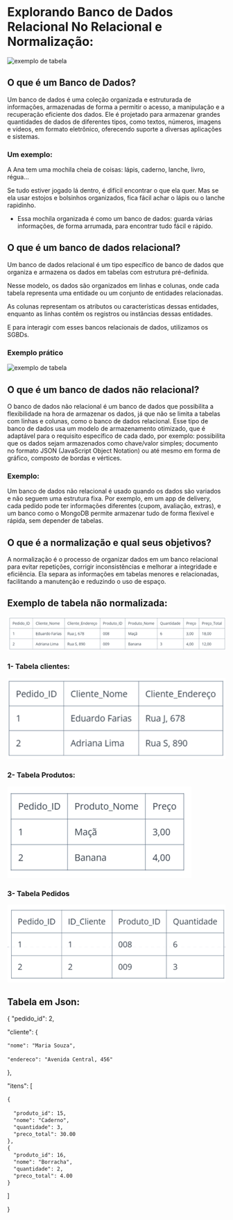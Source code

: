 # Explorando Banco de Dados Relacional No Relacional e Normalização:
![exemplo de tabela](https://media0.giphy.com/media/v1.Y2lkPTc5MGI3NjExNXRtMnQ1ZjN3aTlmOTI2eGJsZWtrY25wZDZ1NWt2b3VjdDUxYnUxeSZlcD12MV9pbnRlcm5hbF9naWZfYnlfaWQmY3Q9cw/TZco470UACpNK/giphy.gif)


## O que é um Banco de Dados?
Um banco de dados é uma coleção organizada e estruturada de informações, armazenadas de forma a permitir o acesso, a manipulação e a recuperação eficiente dos dados.
Ele é projetado para armazenar grandes quantidades de dados de diferentes tipos, como textos, números, imagens e vídeos, em formato eletrônico, oferecendo suporte a diversas aplicações e sistemas.
### Um exemplo:
A Ana tem uma mochila cheia de coisas: lápis, caderno, lanche, livro, régua…

Se tudo estiver jogado lá dentro, é difícil encontrar o que ela quer.
Mas se ela usar estojos e bolsinhos organizados, fica fácil achar o lápis ou o lanche rapidinho.

- Essa mochila organizada é como um banco de dados:
guarda várias informações, de forma arrumada, para encontrar tudo fácil e rápido.

## O que é um banco de dados relacional?
Um banco de dados relacional é um tipo específico de banco de dados que organiza e armazena os dados em tabelas com estrutura pré-definida.

Nesse modelo, os dados são organizados em linhas e colunas, onde cada tabela representa uma entidade ou um conjunto de entidades relacionadas.

As colunas representam os atributos ou características dessas entidades, enquanto as linhas contêm os registros ou instâncias dessas entidades.

E para interagir com esses bancos relacionais de dados, utilizamos os SGBDs.
### Exemplo prático
![exemplo de tabela](https://s3.static.brasilescola.uol.com.br/monografias/2020/09/figura1.jpg)

## O que é um banco de dados não relacional?
O banco de dados não relacional é um banco de dados que possibilita a flexibilidade na hora de armazenar os dados, já que não se limita a tabelas com linhas e colunas, como o banco de dados relacional. Esse tipo de banco de dados usa um modelo de armazenamento otimizado, que é adaptável para o requisito específico de cada dado, por exemplo: possibilita que os dados sejam armazenados como chave/valor simples; documento no formato JSON (JavaScript Object Notation) ou até mesmo em forma de gráfico, composto de bordas e vértices.
### Exemplo:
Um banco de dados não relacional é usado quando os dados são variados e não seguem uma estrutura fixa. Por exemplo, em um app de delivery, cada pedido pode ter informações diferentes (cupom, avaliação, extras), e um banco como o MongoDB permite armazenar tudo de forma flexível e rápida, sem depender de tabelas.

## O que é a normalização e qual seus objetivos?
A normalização é o processo de organizar dados em um banco relacional para evitar repetições, corrigir inconsistências e melhorar a integridade e eficiência. Ela separa as informações em tabelas menores e relacionadas, facilitando a manutenção e reduzindo o uso de espaço.

## Exemplo de tabela não normalizada:
![exemplo de tabela](tabelacentro.png)

### 1- Tabela clientes:
![exemplo de tabela](tabelacliente.png)

### 2- Tabela Produtos:
![exemplo de tabela](tabelaprodutos.png)

### 3- Tabela Pedidos
![exemplo de tabela](tabeladepedidos.png)

## Tabela em Json:
{
  "pedido_id": 2,
  
  "cliente": {
    
    "nome": "Maria Souza",
   
    "endereco": "Avenida Central, 456"
 
  },
  
 
  "itens": [
    
    {
      
      "produto_id": 15,
      "nome": "Caderno",
      "quantidade": 3,
      "preco_total": 30.00
    },
    {
      "produto_id": 16,
      "nome": "Borracha",
      "quantidade": 2,
      "preco_total": 4.00
    }
  
  ]

}








